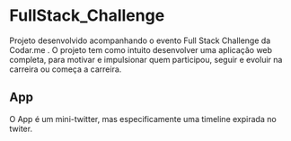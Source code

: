 # FullStack_Challenge
Projeto desenvolvido acompanhando o evento Full Stack Challenge da Codar.me . O projeto tem como intuito desenvolver uma aplicação web completa, para motivar e impulsionar quem participou, seguir e evoluir na carreira ou começa a carreira.

## App

O App é um mini-twitter, mas especificamente uma timeline expirada no twiter.
